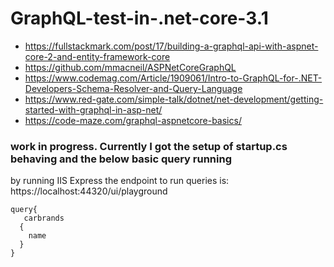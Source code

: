 # GraphQL-test-in-.net-core-3.1
- https://fullstackmark.com/post/17/building-a-graphql-api-with-aspnet-core-2-and-entity-framework-core
- https://github.com/mmacneil/ASPNetCoreGraphQL
- https://www.codemag.com/Article/1909061/Intro-to-GraphQL-for-.NET-Developers-Schema-Resolver-and-Query-Language
- https://www.red-gate.com/simple-talk/dotnet/net-development/getting-started-with-graphql-in-asp-net/
- https://code-maze.com/graphql-aspnetcore-basics/

### work in progress. Currently I got the setup of startup.cs behaving and the below basic query running

by running IIS Express the endpoint to run queries is: https://localhost:44320/ui/playground

```
query{
   carbrands
  {
    name    
  }
}
```
